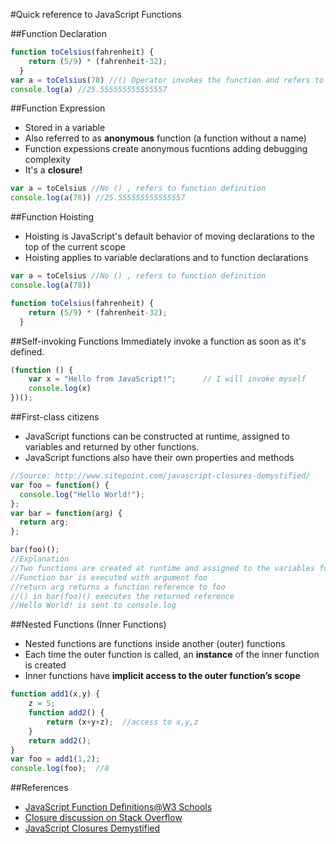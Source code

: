 #Quick reference to JavaScript Functions


##Function Declaration
````javascript
function toCelsius(fahrenheit) {
    return (5/9) * (fahrenheit-32);
  }
var a = toCelsius(78) //() Operator invokes the function and refers to function result
console.log(a) //25.555555555555557
````

##Function Expression
* Stored in a variable
* Also referred to as **anonymous** function (a function without a name)
* Function expessions create anonymous fucntions adding debugging complexity
* It's a **closure!**
````javascript
var a = toCelsius //No () , refers to function definition
console.log(a(78)) //25.555555555555557
````

##Function Hoisting
* Hoisting is JavaScript's default behavior of moving declarations to the top of the current scope
* Hoisting applies to variable declarations and to function declarations
````javascript
var a = toCelsius //No () , refers to function definition
console.log(a(78))

function toCelsius(fahrenheit) {
    return (5/9) * (fahrenheit-32);
  }
````

##Self-invoking Functions
Immediately invoke a function as soon as it's defined.
````javascript
(function () {
    var x = "Hello from JavaScript!";      // I will invoke myself
    console.log(x)
})();
````

##First-class citizens
* JavaScript functions can be constructed at runtime, assigned to variables and returned by other functions. 
* JavaScript functions also have their own properties and methods
````javascript
//Source: http://www.sitepoint.com/javascript-closures-demystified/
var foo = function() {
  console.log("Hello World!");
};
var bar = function(arg) {
  return arg;
};

bar(foo)();
//Explanation
//Two functions are created at runtime and assigned to the variables foo and bar
//Function bar is executed with argument foo
//return arg returns a function reference to foo
//() in bar(foo)() executes the returned reference
//Hello World! is sent to console.log
````

##Nested Functions (Inner Functions)
* Nested functions are functions inside another (outer) functions
* Each time the outer function is called, an **instance** of the inner function is created
* Inner functions have **implicit access to the outer function’s scope**
````javascript
function add1(x,y) {
	z = 5;
	function add2() {
		return (x+y+z);  //access to x,y,z
	}
	return add2();		
}
var foo = add1(1,2);
console.log(foo);  //8
````


##References
* [JavaScript Function Definitions@W3 Schools](http://www.w3schools.com/js/js_function_definition.asp)
* [Closure discussion on Stack Overflow](http://stackoverflow.com/questions/111102/how-do-javascript-closures-work)
* [JavaScript Closures Demystified](http://www.sitepoint.com/javascript-closures-demystified/)

